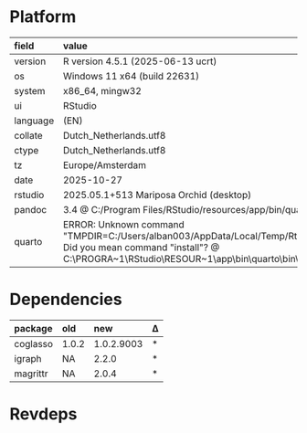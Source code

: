 # Platform

|field    |value                                                                                                                                                                                          |
|:--------|:----------------------------------------------------------------------------------------------------------------------------------------------------------------------------------------------|
|version  |R version 4.5.1 (2025-06-13 ucrt)                                                                                                                                                              |
|os       |Windows 11 x64 (build 22631)                                                                                                                                                                   |
|system   |x86_64, mingw32                                                                                                                                                                                |
|ui       |RStudio                                                                                                                                                                                        |
|language |(EN)                                                                                                                                                                                           |
|collate  |Dutch_Netherlands.utf8                                                                                                                                                                         |
|ctype    |Dutch_Netherlands.utf8                                                                                                                                                                         |
|tz       |Europe/Amsterdam                                                                                                                                                                               |
|date     |2025-10-27                                                                                                                                                                                     |
|rstudio  |2025.05.1+513 Mariposa Orchid (desktop)                                                                                                                                                        |
|pandoc   |3.4 @ C:/Program Files/RStudio/resources/app/bin/quarto/bin/tools/ (via rmarkdown)                                                                                                             |
|quarto   |ERROR: Unknown command "TMPDIR=C:/Users/alban003/AppData/Local/Temp/Rtmp0KLhRz/file5ad837271bdf". Did you mean command "install"? @ C:\PROGRA~1\RStudio\RESOUR~1\app\bin\quarto\bin\quarto.exe |

# Dependencies

|package  |old   |new        |Δ  |
|:--------|:-----|:----------|:--|
|coglasso |1.0.2 |1.0.2.9003 |*  |
|igraph   |NA    |2.2.0      |*  |
|magrittr |NA    |2.0.4      |*  |

# Revdeps

